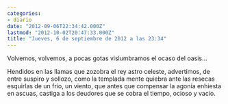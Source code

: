 ```yaml
---
categories:
- diario
date: "2012-09-06T22:34:42.000Z"
lastmod: "2012-10-02T20:47:33.000Z"
title: "Jueves, 6 de septiembre de 2012 a las 23:34"
---
```


Volvemos, volvemos, a pocas gotas vislumbramos el ocaso del oasis...

Hendidos en las llamas que zozobra el rey astro celeste, advertimos, de entre suspiro y sollozo, como la templada mente quiebra ante las resecas esquirlas de un frio, un viento, que antes que compensar la agoní­a enhiesta en ascuas, castiga a los deudores que se cobra el tiempo, ocioso y vacio.
